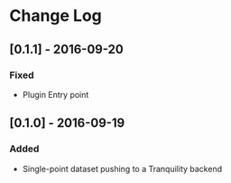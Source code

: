 # Change Log

## [0.1.1] - 2016-09-20
### Fixed
- Plugin Entry point

## [0.1.0] - 2016-09-19
### Added
- Single-point dataset pushing to a Tranquility backend
